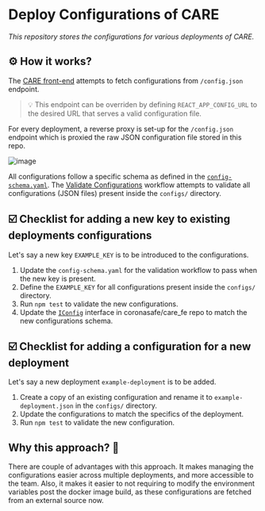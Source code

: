 # Deploy Configurations of CARE
_This repository stores the configurations for various deployments of CARE._

## ⚙️ How it works?

The [CARE front-end](https://github.com/coronasafe/care_fe) attempts to fetch configurations from `/config.json` endpoint.
> :bulb: This endpoint can be overriden by defining `REACT_APP_CONFIG_URL` to the desired URL that serves a valid configuration file.

For every deployment, a reverse proxy is set-up for the `/config.json` endpoint which is proxied the raw JSON configuration file stored in this repo.

![image](https://user-images.githubusercontent.com/25143503/209959094-ac877475-835c-42ee-8c2a-cd71faa6791f.png)

All configurations follow a specific schema as defined in the [`config-schema.yaml`](https://github.com/coronasafe/care_deploy_configs/blob/main/config_schema.yaml).
The [Validate Configurations](https://github.com/coronasafe/care_deploy_configs/actions/workflows/test.yaml) workflow attempts to validate all configurations (JSON files)
present inside the `configs/` directory.

## ☑️ Checklist for adding a new key to existing deployments configurations
Let's say a new key `EXAMPLE_KEY` is to be introduced to the configurations.
1. Update the `config-schema.yaml` for the validation workflow to pass when the new key is present.
2. Define the `EXAMPLE_KEY` for all configurations present inside the `configs/` directory.
3. Run `npm test` to validate the new configurations.
4. Update the [`IConfig`](https://github.com/coronasafe/care_fe/blob/develop/src/Common/hooks/useConfig.ts) interface in coronasafe/care_fe repo to match the new configurations schema.

## ☑️ Checklist for adding a configuration for a new deployment
Let's say a new deployment `example-deployment` is to be added.
1. Create a copy of an existing configuration and rename it to `example-deployment.json` in the `configs/` directory.
2. Update the configurations to match the specifics of the deployment.
3. Run `npm test` to validate the new configuration.

## Why this approach? 🤔

There are couple of advantages with this approach. It makes managing the configurations easier across multiple deployments,
and more accessible to the team. Also, it makes it easier to not requiring to modify the environment variables post the docker image build, as
these configurations are fetched from an external source now.
